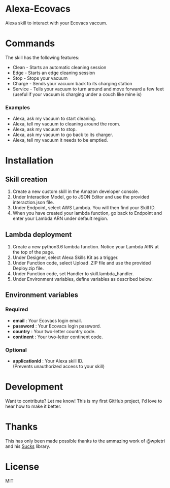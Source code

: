 # Alexa-Ecovacs
Alexa skill to interact with your Ecovacs vaccum.

# Commands
The skill has the following features:
* Clean - Starts an automatic cleaning session
* Edge - Starts an edge cleaning session
* Stop - Stops your vacuum
* Charge - Sends your vacuum back to its charging station
* Service - Tells your vacuum to turn around and move forward a few feet  
(useful if your vacuum is charging under a couch like mine is)

### Examples
* Alexa, ask my vacuum to start cleaning.
* Alexa, tell my vacuum to cleaning around the room.
* Alexa, ask my vacuum to stop.
* Alexa, ask my vacuum to go back to its charger.
* Alexa, tell my vacuum it needs to be emptied.

# Installation

## Skill creation
1. Create a new custom skill in the Amazon developer console.
2. Under Interaction Model, go to JSON Editor and use the provided interaction.json file.
3. Under Endpoint, select AWS Lambda. You will then find your Skill ID.
4. When you have created your lambda function, go back to Endpoint and enter your Lambda ARN under default region.

## Lambda deployment
1. Create a new python3.6 lambda function. Notice your Lambda ARN at the top of the page.
2. Under Designer, select Alexa Skills Kit as a trigger.
3. Under Function code, select Upload .ZIP file and use the provided Deploy.zip file.
4. Under Function code, set Handler to skill.lambda_handler.
5. Under Environment variables, define variables as described below.

## Environment variables
### Required
* **email** : Your Ecovacs login email.
* **password** : Your Ecovacs login password.
* **country** : Your two-letter country code.
* **continent** : Your two-letter continent code.
### Optional
* **applicationId** : Your Alexa skill ID.  
(Prevents unauthorized access to your skill)

# Development
Want to contribute? Let me know! This is my first GitHub project, I'd love to hear how to make it better.

# Thanks
This has only been made possible thanks to the ammazing work of @wpietri and his [Sucks](https://github.com/wpietri/sucks) library.

# License
MIT
